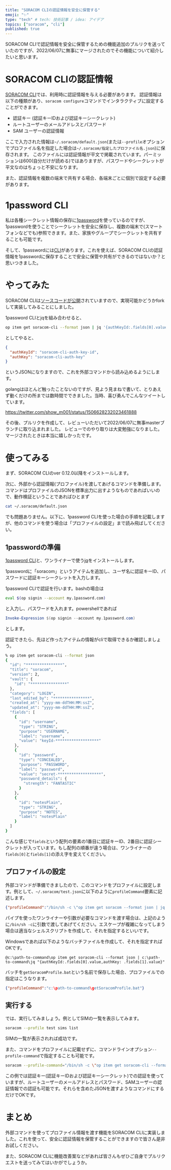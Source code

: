```yaml
---
title: "SORACOM CLIの認証情報を安全に保管する"
emoji: "✨"
type: "tech" # tech: 技術記事 / idea: アイデア
topics: ["soracom", "cli"]
published: true
---
```

SORACOM CLIで認記情報を安全に保管するための機能追加のプルリクを送っていたのですが、2022/06/07に無事にマージされたのでその機能について紹介したいと思います。

# SORACOM CLIの認証情報

[SORACOM CLI](https://users.soracom.io/ja-jp/tools/cli/)では、利用時に認証情報を与える必要があります。
認証情報は以下の種類があり、`soracom configure`コマンドでインタラクティブに設定することができます。

- 認証キー (認証キーIDおよび認証キーシークレット)
- ルートユーザーのメールアドレスとパスワード
- SAM ユーザーの認証情報

ここで入力された情報は`~/.soracom/default.json`(または`--profile`オプションでプロファイル名を指定した場合は`~/.soracom/指定したプロファイル名.json`)に保存されます。
このファイルには認証情報が平文で掲載されています。パーミッションは600(自分だけが読める)ではありますが、パスワードやシークレットが平文なのはちょっと不安になります。

また、認証情報を複数の端末で共有する場合、各端末ごとに個別で設定する必要があります。

# 1password CLI

私は各種シークレット情報の保存に[1password](https://1password.com/)を使っているのですが、1passwordを使うことでシークレットを安全に保存し、複数の端末で(スマートフォンなどでも)参照できます。また、家族やグループでシークレットを共有することも可能です。

そして、1passwordには[CLI](https://1password.com/jp/downloads/command-line/)があります。これを使えば、SORACOM CLIの認証情報を1passwordに保存することで安全に保管や共有ができるのではないか？と思いつきました。

# やってみた

SORACOM CLIは[ソースコードが公開](https://github.com/soracom/soracom-cli)されていますので、実現可能かどうかforkして実装してみることにしました。

1password CLIとjqを組み合わせると、

```bash
op item get soracom-cli --format json | jq '{authKeyId:.fields[0].value,authKey: .fields[1].value}'
```
としてやると、

```json
{
  "authKeyId": "soracom-cli-auth-key-id",
  "authKey": "soracom-cli-auth-key"
}
```

というJSONになりますので、これを外部コマンドから読み込めるようにします。

golangはほとんど触ったことないのですが、見よう見まねで書いて、とりあえず動くだけの所までは数時間でできました。当時、喜び勇んでこんなツイートしています。

https://twitter.com/show_m001/status/1506628232023461888

その後、プルリクを作成して、レビューいただいて2022/06/07に無事masterブランチに取り込まれました。
レビューでのやり取りは大変勉強になりました。マージされたときは本当に嬉しかったです。

# 使ってみる

まず、SORACOM CLIのver 0.12.0以降をインストールします。

次に、外部から認証情報(プロファイル)を渡してあげるコマンドを準備します。コマンドはプロファイルのJSONを標準出力に出すようなものであればいいので、動作検証ということであればひとまず

```bash
cat ~/.soracom/default.json 
```

でも問題ありません。以下に、1password CLIを使った場合の手順を記載しますが、他のコマンドを使う場合は「プロファイルの設定」まで読み飛ばしてください。

## 1passwordの準備

[1password CLI](https://1password.com/jp/downloads/command-line/)と、ワンライナーで使う[jq](https://stedolan.github.io/jq/)をインストールします。

1passwordに「soracom」というアイテムを追加し、ユーザ名に認証キーID、パスワードに認証キーシークレットを入力します。

1password CLIで認証を行います。bashの場合は

```bash
eval $(op signin --account my.1password.com)
```

と入力し、パスワードを入れます。powershellであれば

```powershell
Invoke-Expression $(op signin --account my.1password.com)
```

とします。

認証できたら、先ほど作ったアイテムの情報がcliで取得できるか確認しましょう。

```bash
% op item get soracom-cli --format json
{
  "id": "****************",
  "title": "soracom",
  "version": 2,
  "vault": {
    "id": "****************"
  },
  "category": "LOGIN",
  "last_edited_by": "****************",
  "created_at": "yyyy-mm-ddTHH:MM:ssZ",
  "updated_at": "yyyy-mm-ddTHH:MM:ssZ",
  "fields": [
    {
      "id": "username",
      "type": "STRING",
      "purpose": "USERNAME",
      "label": "username",
      "value": "keyId-*******************"
    },
    {
      "id": "password",
      "type": "CONCEALED",
      "purpose": "PASSWORD",
      "label": "password",
      "value": "secret-*******************",
      "password_details": {
        "strength": "FANTASTIC"
      }
    },
    {
      "id": "notesPlain",
      "type": "STRING",
      "purpose": "NOTES",
      "label": "notesPlain"
    }
  ]
}
```

こんな感じで`fields`という配列の要素の1番目に認証キーID、2番目に認証シークレットが入っています。もし配列の順番が違う場合は、ワンライナーの`fields[0]`と`fields[1]`の添え字を変えてください。

## プロファイルの設定

外部コマンドが準備できましたので、このコマンドをプロファイルに設定します。例として、`~/.soracom/test.json`に以下のように`profileCommand`要素に記述します。

```json
{"profileCommand":"/bin/sh -c \"op item get soracom --format json | jq '{email:.fields[0].value,password:.fields[1].value}'\""}
```

パイプを使ったワンライナーや引数が必要なコマンドを渡す場合は、上記のように`/bin/sh -c`に引数で渡してあげてください。エスケープが複雑になってしまう場合は適当なシェルスクリプトを作成して、それを指定するといいです。

Windowsであれば以下のようなバッチファイルを作成して、それを指定すればOKです。

```
@c:\path-to-command\op item get soracom-cli --format json | c:\path-to-command\jq "{authKeyId:.fields[0].value,authKey: .fields[1].value}"
```

バッチを`getSoracomProfile.bat`という名前で保存した場合、プロファイルでの指定はこうなります。

```json
{"profileCommand":"c:\path-to-command\getSoracomProfile.bat"}
```

## 実行する

では、実行してみましょう。例としてSIMの一覧を表示してみます。

```bash
soracom --profile test sims list
```

SIMの一覧が表示されれば成功です。

また、コマンドをプロファイルに記載せずに、コマンドラインオプション`--profile-command`で指定することも可能です。

```bash
soracom --profile-command="/bin/sh -c \"op item get soracom-cli --format json | jq '{authKeyId:.fields[0].value,authKey: .fields[1].value}'\"" sims list
```

この例では認証キー(認証キーIDおよび認証キーシークレット)での認証を使っていますが、ルートユーザーのメールアドレスとパスワード、SAMユーザーの認証情報での認証も可能です。それらを含めたJSONを渡すようなコマンドにするだけでOKです。

# まとめ

外部コマンドを使ってプロファイル情報を渡す機能をSORACOM CLIに実装しました。これを使って、安全に認証情報を保管することができますので皆さん是非お試しください。

また、SORACOM CLIに機能改善案などがあれば皆さんもぜひご自身でプルリクエストを送ってみてはいかがでしょうか。
